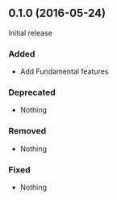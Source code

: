 ## 0.1.0 (2016-05-24)

Initial release

### Added

- Add Fundamental features

### Deprecated

- Nothing

### Removed

- Nothing

### Fixed

- Nothing
